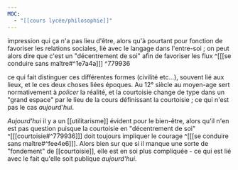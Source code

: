 ```yaml
---
MOC:
  - "[[cours lycée/philosophie]]"
---
```

impression qui ça n'a pas lieu d'être, alors qu'à pourtant pour fonction de favoriser les relations sociales, lié avec le langage dans l'entre-soi ; on peut alors dire que c'est un "décentrement de soi" afin de favoriser les flux ^[[[se conduire sans maître#^1e7a4a]]] ^779936

ce qui fait distinguer ces différentes formes (civilité etc...), souvent lié aux lieux, et le ces deux choses liées époques.
Au 12° siècle au moyen-age sert normativement à *policer* la réalité, et la courtoisie change de type dans un "grand espace" par le lieu de la cours définissant la courtoisie ; ce qui n'est pas le cas *aujourd'hui*.

*Aujourd'hui* il y a un [[utilitarisme]] évident pour le bien-être, alors qu'il n'en est pas question puisque la courtoisie en "décentrement de soi" ^[[[courtoisie#^779936]]] doit toujours impliquer le courage ^[[[se conduire sans maître#^fee4e6]]]. 
Alors bien sur que si il manque une sorte de "fondement" de [[courtoisie]], elle est en soi plus compliquée - ce qui est lié avec le fait qu'elle soit publique *aujourd'hui*.
